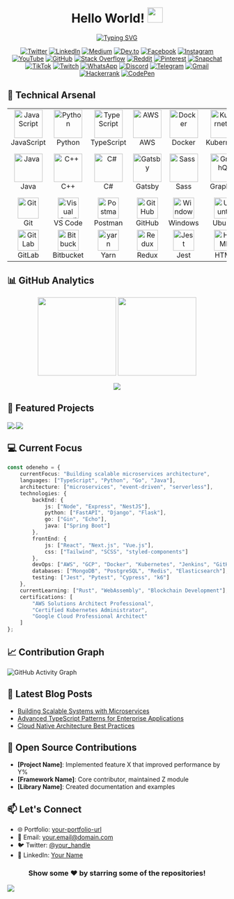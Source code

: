 <div align="center">
  
# Hello World! <img src="https://media.giphy.com/media/hvRJCLFzcasrR4ia7z/giphy.gif" width="35px">

[![Typing SVG](https://readme-typing-svg.herokuapp.com?font=Fira+Code&pause=1000&color=F7F7F7&center=true&vCenter=true&width=435&lines=Senior+Software+Engineer;Cloud+Architecture+Specialist;Open+Source+Contributor;Full+Stack+Developer)](https://git.io/typing-svg)

[![Twitter](https://img.shields.io/badge/Twitter-%231DA1F2.svg?style=for-the-badge&logo=Twitter&logoColor=white)](#)
[![LinkedIn](https://img.shields.io/badge/linkedin-%230077B5.svg?style=for-the-badge&logo=linkedin&logoColor=white)](#)
[![Medium](https://img.shields.io/badge/Medium-12100E?style=for-the-badge&logo=medium&logoColor=white)](your-medium-url)
[![Dev.to](https://img.shields.io/badge/dev.to-0A0A0A?style=for-the-badge&logo=devdot.to&logoColor=white)](your-devto-url)
[![Facebook](https://img.shields.io/badge/Facebook-%231877F2.svg?style=for-the-badge&logo=facebook&logoColor=white)](#)
[![Instagram](https://img.shields.io/badge/Instagram-%23E4405F.svg?style=for-the-badge&logo=instagram&logoColor=white)](#)
[![YouTube](https://img.shields.io/badge/YouTube-%23FF0000.svg?style=for-the-badge&logo=YouTube&logoColor=white)](#)
[![GitHub](https://img.shields.io/badge/GitHub-%2312100E.svg?style=for-the-badge&logo=github&logoColor=white)](#)
[![Stack Overflow](https://img.shields.io/badge/Stack%20Overflow-FE7A16?style=for-the-badge&logo=stack-overflow&logoColor=white)](#)
[![Reddit](https://img.shields.io/badge/Reddit-%23FF4500.svg?style=for-the-badge&logo=reddit&logoColor=white)](#)
[![Pinterest](https://img.shields.io/badge/Pinterest-%23E60023.svg?style=for-the-badge&logo=pinterest&logoColor=white)](#)
[![Snapchat](https://img.shields.io/badge/Snapchat-%23FFFC00.svg?style=for-the-badge&logo=snapchat&logoColor=black)](#)
[![TikTok](https://img.shields.io/badge/TikTok-%23000000.svg?style=for-the-badge&logo=tiktok&logoColor=white)](#)
[![Twitch](https://img.shields.io/badge/Twitch-%239146FF.svg?style=for-the-badge&logo=twitch&logoColor=white)](#)
[![WhatsApp](https://img.shields.io/badge/WhatsApp-%25D366.svg?style=for-the-badge&logo=whatsapp&logoColor=white)](#)
[![Discord](https://img.shields.io/badge/Discord-%237289DA.svg?style=for-the-badge&logo=discord&logoColor=white)](#)
[![Telegram](https://img.shields.io/badge/Telegram-%2326A5E4.svg?style=for-the-badge&logo=telegram&logoColor=white)](#)
[![Gmail](https://img.shields.io/badge/Gmail-%23D14836.svg?style=for-the-badge&logo=gmail&logoColor=white)](#)
[![Hackerrank](https://img.shields.io/badge/Hackerrank-%232EC866.svg?style=for-the-badge&logo=hackerrank&logoColor=white)](#)
[![CodePen](https://img.shields.io/badge/CodePen-%23000000.svg?style=for-the-badge&logo=codepen&logoColor=white)](#)

</div>

## 🧰 Technical Arsenal

<table>
  <tr>
    <td align="center" width="96">
        <img src="https://techstack-generator.vercel.app/js-icon.svg" alt="JavaScript" width="65" height="65" />
      <br>JavaScript
    </td>
    <td align="center" width="96">
        <img src="https://techstack-generator.vercel.app/python-icon.svg" alt="Python" width="65" height="65" />
      <br>Python
    </td>
    <td align="center" width="96">
        <img src="https://techstack-generator.vercel.app/ts-icon.svg" alt="TypeScript" width="65" height="65" />
      <br>TypeScript
    </td>
    <td align="center" width="96">
        <img src="https://techstack-generator.vercel.app/aws-icon.svg" alt="AWS" width="65" height="65" />
      <br>AWS
    </td>
    <td align="center" width="96">
        <img src="https://techstack-generator.vercel.app/docker-icon.svg" alt="Docker" width="65" height="65" />
      <br>Docker
    </td>
    <td align="center" width="96">
        <img src="https://techstack-generator.vercel.app/kubernetes-icon.svg" alt="Kubernetes" width="65" height="65" />
      <br>Kubernetes
    </td>
    <td align="center" width="96">
        <img src="https://techstack-generator.vercel.app/react-icon.svg" alt="React" width="65" height="65" />
      <br>React
    </td>
    <td align="center" width="96">
        <img src="https://techstack-generator.vercel.app/nginx-icon.svg" alt="Nginx" width="65" height="65" />
      <br>Nginx
    </td>
  </tr>
  <tr>
    <td align="center" width="96">
        <img src="https://techstack-generator.vercel.app/java-icon.svg" alt="Java" width="65" height="65" />
      <br>Java
    </td>
    <td align="center" width="96">
        <img src="https://techstack-generator.vercel.app/cpp-icon.svg" alt="C++" width="65" height="65" />
      <br>C++
    </td>
    <td align="center" width="96">
        <img src="https://techstack-generator.vercel.app/csharp-icon.svg" alt="C#" width="65" height="65" />
      <br>C#
    </td>
    <td align="center" width="96">
        <img src="https://techstack-generator.vercel.app/gatsby-icon.svg" alt="Gatsby" width="65" height="65" />
      <br>Gatsby
    </td>
    <td align="center" width="96">
        <img src="https://techstack-generator.vercel.app/sass-icon.svg" alt="Sass" width="65" height="65" />
      <br>Sass
    </td>
    <td align="center" width="96">
        <img src="https://techstack-generator.vercel.app/graphql-icon.svg" alt="GraphQL" width="65" height="65" />
      <br>GraphQL
    </td>
    <td align="center" width="96">
        <img src="https://techstack-generator.vercel.app/restapi-icon.svg" alt="REST API" width="65" height="65" />
      <br>REST API
    </td>
    <td align="center" width="96">
        <img src="https://techstack-generator.vercel.app/mysql-icon.svg" alt="MySQL" width="65" height="65" />
      <br>MySQL
    </td>
  </tr>
  <tr>
    <td align="center" width="96"> 
        <img src="https://user-images.githubusercontent.com/25181517/192108372-f71d70ac-7ae6-4c0d-8395-51d8870c2ef0.png" width="48" height="48" alt="Git" />
      <br>Git
    </td>
    <td align="center" width="96">
        <img src="https://user-images.githubusercontent.com/25181517/192108891-d86b6220-e232-423a-bf5f-90903e6887c3.png" width="48" height="48" alt="Visual Studio Code" />
      <br>VS Code
    </td>
    <td align="center"  width="96">
        <img src="https://user-images.githubusercontent.com/25181517/192109061-e138ca71-337c-4019-8d42-4792fdaa7128.png" width="48" height="48" alt="Postman" />
      <br>Postman
    </td>
    <td align="center"  width="96">
        <img src="https://user-images.githubusercontent.com/25181517/192108374-8da61ba1-99ec-41d7-80b8-fb2f7c0a4948.png" width="48" height="48" alt="GitHub" />
      <br>GitHub
    </td>
    <td align="center" width="96">
        <img src="https://user-images.githubusercontent.com/25181517/186884150-05e9ff6d-340e-4802-9533-2c3f02363ee3.png" width="48" height="48" alt="Windows" />
      <br>Windows
    </td>
    <td align="center" width="96">
        <img src="https://user-images.githubusercontent.com/25181517/186884153-99edc188-e4aa-4c84-91b0-e2df260ebc33.png" width="48" height="48" alt="Ubuntu" />
      <br>Ubuntu
    </td>
    <td align="center" width="96">
        <img src="https://user-images.githubusercontent.com/25181517/189716855-2c69ca7a-5149-4647-936d-780610911353.png" width="48" height="48" alt="Firebase" />
      <br>Firebase
    </td>
    <td align="center" width="96">
        <img src="https://user-images.githubusercontent.com/25181517/189715289-df3ee512-6eca-463f-a0f4-c10d94a06b2f.png" width="48" height="48" alt="Figma" />
      <br>Figma
    </td>
  </tr>
  <tr>
    <td align="center"  width="96">
        <img src="https://user-images.githubusercontent.com/25181517/192108376-c675d39b-90f6-4073-bde6-5a9291644657.png" width="48" height="48" alt="GitLab" />
      <br>GitLab
    </td>
    <td align="center"  width="96">
        <img src="https://user-images.githubusercontent.com/25181517/192108375-268c35e6-ab26-44b2-88bf-e3121a4e5083.png" width="48" height="48" alt="Bitbucket" />
      <br>Bitbucket
    </td>
    <td align="center" width="96">
        <img src="https://user-images.githubusercontent.com/25181517/183049794-a3dfaddd-22ee-4ffe-b0b4-549ccd4879f9.png" width="48" height="48" alt="yarn" />
      <br>Yarn
    </td>
    <td align="center"  width="96">
        <img src="https://user-images.githubusercontent.com/25181517/187896150-cc1dcb12-d490-445c-8e4d-1275cd2388d6.png" width="48" height="48" alt="Redux" />
      <br>Redux
    </td>
    <td align="center" width="96">
        <img src="https://user-images.githubusercontent.com/25181517/187955005-f4ca6f1a-e727-497b-b81b-93fb9726268e.png" width="48" height="48" alt="Jest" />
      <br>Jest
    </td>
    <td align="center" width="96">
        <img src="https://user-images.githubusercontent.com/25181517/192158954-f88b5814-d510-4564-b285-dff7d6400dad.png" width="48" height="48" alt="HTML" />
      <br>HTML
    </td>
    <td align="center" width="96">
        <img src="https://user-images.githubusercontent.com/25181517/183898674-75a4a1b1-f960-4ea9-abcb-637170a00a75.png" width="48" height="48" alt="CSS" />
      <br>CSS
    </td>
    <td align="center" width="96">
        <img src="https://user-images.githubusercontent.com/25181517/192158957-b1256181-356c-46a3-beb9-487af08a6266.png" width="48" height="48" alt="Wordpress" />
      <br>Wordpress
    </td>
  </tr>
</table>

## 📊 GitHub Analytics

<p align="center">
  <img height="180em" src="https://github-readme-stats.vercel.app/api?username=Odeneho-Calculus&show_icons=true&theme=radical&include_all_commits=true&count_private=true"/>
  <img height="180em" src="https://github-readme-stats.vercel.app/api/top-langs/?username=Odeneho-Calculus&layout=compact&langs_count=8&theme=radical"/>
</p>

<p align="center">
  <img src="https://github-profile-trophy.vercel.app/?username=Odeneho-Calculus&theme=radical&no-frame=false&no-bg=true&margin-w=4&row=1" />
</p>

## 🚀 Featured Projects

<a href="https://github.com/Odeneho-Calculus/project-1">
  <img align="center" src="https://github-readme-stats.vercel.app/api/pin/?username=Odeneho-Calculus&repo=project-1&theme=radical" />
</a>
<a href="https://github.com/Odeneho-Calculus/project-2">
  <img align="center" src="https://github-readme-stats.vercel.app/api/pin/?username=Odeneho-Calculus&repo=project-2&theme=radical" />
</a>

## 💻 Current Focus

```typescript
const odeneho = {
    currentFocus: "Building scalable microservices architecture",
    languages: ["TypeScript", "Python", "Go", "Java"],
    architecture: ["microservices", "event-driven", "serverless"],
    technologies: {
        backEnd: {
            js: ["Node", "Express", "NestJS"],
            python: ["FastAPI", "Django", "Flask"],
            go: ["Gin", "Echo"],
            java: ["Spring Boot"]
        },
        frontEnd: {
            js: ["React", "Next.js", "Vue.js"],
            css: ["Tailwind", "SCSS", "styled-components"]
        },
        devOps: ["AWS", "GCP", "Docker", "Kubernetes", "Jenkins", "GitHub Actions"],
        databases: ["MongoDB", "PostgreSQL", "Redis", "Elasticsearch"],
        testing: ["Jest", "Pytest", "Cypress", "k6"]
    },
    currentLearning: ["Rust", "WebAssembly", "Blockchain Development"],
    certifications: [
        "AWS Solutions Architect Professional",
        "Certified Kubernetes Administrator",
        "Google Cloud Professional Architect"
    ]
};
```

## 📈 Contribution Graph

![GitHub Activity Graph](https://activity-graph.herokuapp.com/graph?username=Odeneho-Calculus&theme=radical)

## 🎯 Latest Blog Posts
<!-- BLOG-POST-LIST:START -->
- [Building Scalable Systems with Microservices](your-blog-url)
- [Advanced TypeScript Patterns for Enterprise Applications](your-blog-url)
- [Cloud Native Architecture Best Practices](your-blog-url)
<!-- BLOG-POST-LIST:END -->

## 🤝 Open Source Contributions

- **[Project Name]**: Implemented feature X that improved performance by Y%
- **[Framework Name]**: Core contributor, maintained Z module
- **[Library Name]**: Created documentation and examples

## 📫 Let's Connect

- 🌐 Portfolio: [your-portfolio-url](your-portfolio-url)
- 📧 Email: your.email@domain.com
- 🐦 Twitter: [@your_handle](your-twitter-url)
- 💼 LinkedIn: [Your Name](your-linkedin-url)

<div align="center">

### Show some ❤️ by starring some of the repositories!

</div>

![](https://hit.yhype.me/github/profile?user_id=Odeneho-Calculus)
